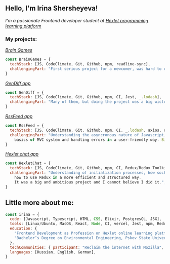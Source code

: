 <h2>Hello, I'm Irina Shersheyeva!</h2>
<p><em>I'm a passionate Frontend developer student at <a href="https://ru.hexlet.io/">Hexlet programming learning platform</a></em></p>
<h3>My projects:</h3>
<p><em><a href ="https://github.com/hikarinakano/frontend-project-44">Brain Games</a></em></p>

```javascript
const BrainGames = {
  techStack: [JS, CodeClimate, Git, Github, npm, readline-sync],
  challengingPart: "First serious project for a newcomer, was hard to understand many technologies at once"
}
```
<p><em><a href="https://github.com/hikarinakano/frontend-project-46">GenDiff app</a></em></p>

```javascript
const GenDiff = {
  techStack: [JS, CodeClimate, Git, Github, npm, CI, Jest, _.lodash],
  challengingPart: "Many of them, but doing the project was a big wictory for me!",
}
```
<p><em><a href="https://github.com/hikarinakano/frontend-project-11">RssFeed app</a></em></p>

```javascript
const RssFeed = {
  techStack: [JS, CodeClimate, Git, Github, npm, CI, _.lodash, axios, on-change, vercel, i18next],
  challengingPart: "Understanding the asyncronous nature of Javascript,
    basics of MVC system and handling errors in a user-friendly way. Big milestone for me",
}
```
<p><em><a href="https://github.com/hikarinakano/frontend-project-12">Hexlet chat app</a></em></p>

```javascript
const HexletChat = {
  techStack: [JS, CodeClimate, Git, Github, npm, CI, Redux/Redux Toolkit, axios, React.js, Bootstrap, i18next, Websockets],
  challengingPart: "Understanding of initialization processes, how sockets work,
    how to use Redux in a more efficient and structured way.
    It was a big and ambitious project and I cannot believe I did it.",
}
```
<h2>Little more about me:</h2>

```javascript
const irina = {
  code: [Javascript, Typescript, HTML, CSS, Elixir, PostgresQL, JSX],
  tools: [Linux/Ubuntu, MacOS, React, Node, CI, vercel, Jest, npm, Redux/toolkit, Render, Postman/axios, Bootstrap, TailwindCSS],
  education: { 
    "Frontend Development as Profession on Hexlet online learning platform": [2022, "present"],
    "Bachelor’s Degree on Environmental Engineering, Pskov State University": [2014, 2018],
  },
  techCommunities: { participant: "Reclaim the internet with Mozilla", },
  languages: [Russian, English, German],
}
```

